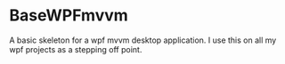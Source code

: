 # BaseWPFmvvm

A basic skeleton for a wpf mvvm desktop application.  I use this on all my wpf projects as a stepping off point.
